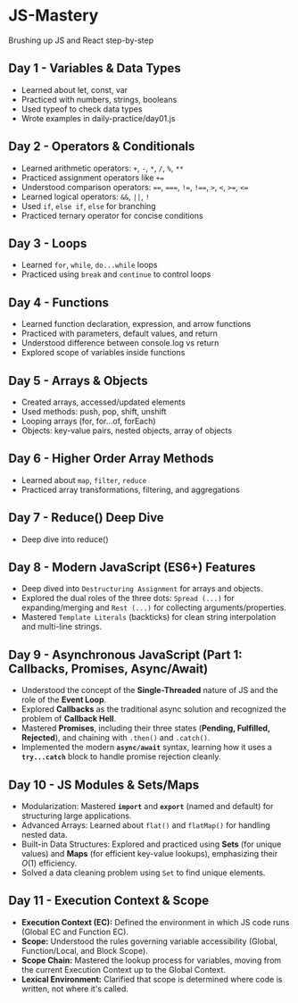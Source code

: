 # JS-Mastery

Brushing up JS and React step-by-step

## Day 1 - Variables & Data Types

- Learned about let, const, var
- Practiced with numbers, strings, booleans
- Used typeof to check data types
- Wrote examples in daily-practice/day01.js

## Day 2 - Operators & Conditionals

- Learned arithmetic operators: `+`, `-`, `*`, `/`, `%`, `**`
- Practiced assignment operators like `+=`
- Understood comparison operators: `==`, `===`, `!=`, `!==`, `>`, `<`, `>=`, `<=`
- Learned logical operators: `&&`, `||`, `!`
- Used `if`, `else if`, `else` for branching
- Practiced ternary operator for concise conditions

## Day 3 - Loops

- Learned `for`, `while`, `do...while` loops
- Practiced using `break` and `continue` to control loops

## Day 4 - Functions

- Learned function declaration, expression, and arrow functions
- Practiced with parameters, default values, and return
- Understood difference between console.log vs return
- Explored scope of variables inside functions

## Day 5 - Arrays & Objects

- Created arrays, accessed/updated elements
- Used methods: push, pop, shift, unshift
- Looping arrays (for, for...of, forEach)
- Objects: key-value pairs, nested objects, array of objects

## Day 6 - Higher Order Array Methods

- Learned about `map`, `filter`, `reduce`
- Practiced array transformations, filtering, and aggregations

## Day 7 - Reduce() Deep Dive

- Deep dive into reduce()

## Day 8 - Modern JavaScript (ES6+) Features

- Deep dived into `Destructuring Assignment` for arrays and objects.
- Explored the dual roles of the three dots: `Spread (...)` for expanding/merging and `Rest (...)` for collecting arguments/properties.
- Mastered `Template Literals` (backticks) for clean string interpolation and multi-line strings.

## Day 9 - Asynchronous JavaScript (Part 1: Callbacks, Promises, Async/Await)

- Understood the concept of the **Single-Threaded** nature of JS and the role of the **Event Loop**.
- Explored **Callbacks** as the traditional async solution and recognized the problem of **Callback Hell**.
- Mastered **Promises**, including their three states (**Pending, Fulfilled, Rejected**), and chaining with `.then()` and `.catch()`.
- Implemented the modern **`async/await`** syntax, learning how it uses a **`try...catch`** block to handle promise rejection cleanly.

## Day 10 - JS Modules & Sets/Maps

- Modularization: Mastered **`import`** and **`export`** (named and default) for structuring large applications.
- Advanced Arrays: Learned about `flat()` and `flatMap()` for handling nested data.
- Built-in Data Structures: Explored and practiced using **Sets** (for unique values) and **Maps** (for efficient key-value lookups), emphasizing their $O(1)$ efficiency.
- Solved a data cleaning problem using `Set` to find unique elements.

## Day 11 - Execution Context & Scope

- **Execution Context (EC):** Defined the environment in which JS code runs (Global EC and Function EC).
- **Scope:** Understood the rules governing variable accessibility (Global, Function/Local, and Block Scope).
- **Scope Chain:** Mastered the lookup process for variables, moving from the current Execution Context up to the Global Context.
- **Lexical Environment:** Clarified that scope is determined where code is written, not where it's called.
